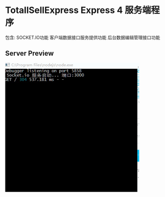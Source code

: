 ﻿# TotallSellExpress Express 4 服务端程序
包含:
SOCKET.IO功能
客户端数据接口服务提供功能
后台数据编辑管理接口功能

## Server Preview
![Preview Gif 1](./public/images/TotallyServer.gif "Server Preview Gif 1")